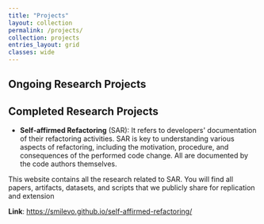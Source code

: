 ```yaml
---
title: "Projects"
layout: collection
permalink: /projects/
collection: projects
entries_layout: grid
classes: wide
---
```


## Ongoing Research Projects

## Completed Research Projects

- **Self-affirmed Refactoring** (SAR): It refers to developers' documentation of their refactoring activities. SAR is key to understanding various aspects of refactoring, including the motivation, procedure, and consequences of the performed code change. All are documented by the code authors themselves.

This website contains all the research related to SAR. You will find all papers, artifacts, datasets, and scripts that we publicly share for replication and extension

**Link**: <a> https://smilevo.github.io/self-affirmed-refactoring/</a>
